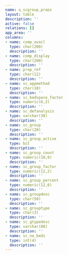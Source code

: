 ```yaml
---
name: u_scgroup_props
layout: table
description: ''
active: false
relations: []
app_area: ''
columns:
- name: comp_avail
  type: char(200)
  description: ''
- name: comp_display
  type: char(200)
  description: ''
- name: prop_ref
  type: char(12)
  description: ''
- name: sc_appmethod
  type: char(10)
  description: ''
- name: sc_bedspace_factor
  type: numeric(6,2)
  description: ''
- name: sc_defanalysis
  type: varchar(30)
  description: ''
- name: sc_group
  type: char(20)
  description: ''
- name: sc_group_active
  type: bit
  description: ''
- name: sc_group_count
  type: numeric(10,0)
  description: ''
- name: sc_group_factor
  type: numeric(12,2)
  description: ''
- name: sc_group_percent
  type: numeric(12,6)
  description: ''
- name: sc_groupdesc
  type: char(50)
  description: ''
- name: sc_grouptype
  type: char(3)
  description: ''
- name: sc_gtypedesc
  type: varchar(80)
  description: ''
- name: sc_no_beds
  type: int(4)
  description: ''
---
```


